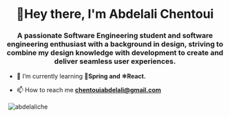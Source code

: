 <h1 align="center">👋Hey there, I'm Abdelali Chentoui</h1>
<h3 align="center">A passionate Software Engineering student and software engineering enthusiast with a background in design, striving to combine my design knowledge with development to create and deliver seamless user experiences.</h3>

- 🌱 I’m currently learning **🌿Spring and ⚛️React.**

- 📫 How to reach me **chentouiabdelali@gmail.com**

<p>&nbsp;<img align="center" src="https://github-readme-stats.vercel.app/api?username=abdelaliche&show_icons=true&locale=en" alt="abdelaliche" /></p>
